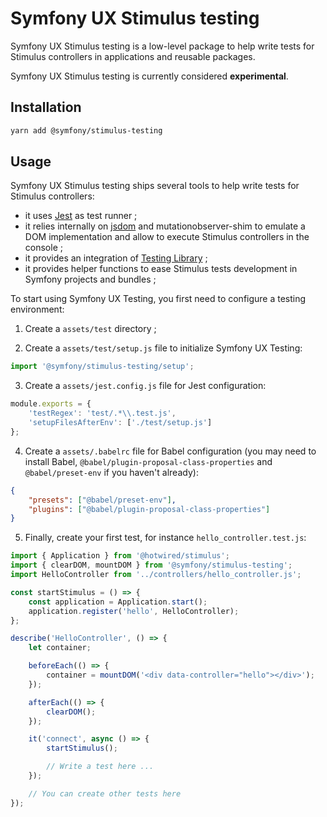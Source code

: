 # Symfony UX Stimulus testing

Symfony UX Stimulus testing is a low-level package to help write tests for Stimulus controllers
in applications and reusable packages.

Symfony UX Stimulus testing is currently considered **experimental**.

## Installation

```sh
yarn add @symfony/stimulus-testing
```

## Usage

Symfony UX Stimulus testing ships several tools to help write tests for Stimulus controllers:

* it uses [Jest](https://jestjs.io/) as test runner ;
* it relies internally on [jsdom](https://github.com/jsdom/jsdom) and mutationobserver-shim to emulate a DOM
  implementation and allow to execute Stimulus controllers in the console ; 
* it provides an integration of [Testing Library](https://testing-library.com/) ;
* it provides helper functions to ease Stimulus tests development in Symfony projects and bundles ;

To start using Symfony UX Testing, you first need to configure a testing environment:

1. Create a `assets/test` directory ;

2. Create a `assets/test/setup.js` file to initialize Symfony UX Testing:   

```js
import '@symfony/stimulus-testing/setup';
```

3. Create a `assets/jest.config.js` file for Jest configuration:
 
```js
module.exports = {
    'testRegex': 'test/.*\\.test.js',
    'setupFilesAfterEnv': ['./test/setup.js']
};
```

4. Create a `assets/.babelrc` file for Babel configuration (you may need to install Babel, 
`@babel/plugin-proposal-class-properties` and `@babel/preset-env` if you haven't already):

```json
{
    "presets": ["@babel/preset-env"],
    "plugins": ["@babel/plugin-proposal-class-properties"]
}
```

5. Finally, create your first test, for instance `hello_controller.test.js`:

```js
import { Application } from '@hotwired/stimulus';
import { clearDOM, mountDOM } from '@symfony/stimulus-testing';
import HelloController from '../controllers/hello_controller.js';

const startStimulus = () => {
    const application = Application.start();
    application.register('hello', HelloController);
};

describe('HelloController', () => {
    let container;

    beforeEach(() => {
        container = mountDOM('<div data-controller="hello"></div>');
    });

    afterEach(() => {
        clearDOM();
    });

    it('connect', async () => {
        startStimulus();

        // Write a test here ...
    });

    // You can create other tests here
});
```
